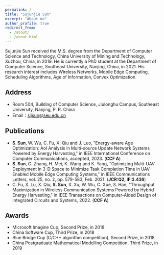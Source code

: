 ```yaml
---
permalink: /
title: "Sujunjie Sun"
excerpt: "About me"
author_profile: true
redirect_from: 
  - /about/
  - /about.html
---
```

Sujunjie Sun received the M.S. degree from the Department of Computer Science and Technology, China University of Mining and Technology, Xuzhou, China, in 2019. He is currently a PhD student at the Department of Computer Science, Southeast University, Nanjing, China, in 2021. His research interest includes Wireless Networks, Mobile Edge Computing, Scheduling Algorithms, Age of Information, Convex Optimization.

Address
------
* Room 504, Building of Computer Science, Jiulonghu Campus, Southeast University, Nanjing, P. R. China
* Email：sjjsun@seu.edu.cn

Publications
------
* **S. Sun**, W. Wu, C. Fu, X. Qiu and J. Luo, "Energy-aware Age Optimization: AoI Analysis in Multi-source Update Network Systems Powered by Energy Harvesting," in IEEE International Conference on Computer Communications, accepted, 2023. (**CCF A**)
* **S. Sun**, G. Zhang, H. Mei, K. Wang and K. Yang, "Optimizing Multi-UAV Deployment in 3-D Space to Minimize Task Completion Time in UAV-Enabled Mobile Edge Computing Systems," in IEEE Communications Letters, vol. 25, no. 2, pp. 579-583, Feb. 2021. (**JCR:Q2, IF:3.436**)
* C. Fu, X. Lu, X. Qiu, **S. Sun**, X. Xu, W. Wu, C. Xue, S. Han, "Throughput Maximization in Wireless Communication Systems Powered by Hybrid Energy Harvesting," in IEEE Transactions on Computer-Aided Design of Integrated Circuits and Systems, 2022. (**CCF A**)

Awards
------
* Microsoft Imagine Cup, Second Prize, in 2018
* China Software Cup, Third Prize, in 2018
* Blue Bridge Cup (C/C++ algorithm competition), Second Prize, in 2018
* China Postgraduate Mathematical Modelling Competition, Third Prize, in 2019
